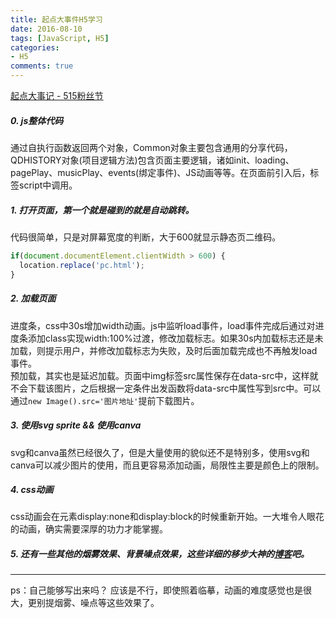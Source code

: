 ```yaml
---
title: 起点大事件H5学习
date: 2016-08-10
tags: [JavaScript, H5]
categories: 
- H5
comments: true
---
```


[起点大事记 - 515粉丝节](http://m.qidian.com/ploy/20160515/qd/mockup/index.html)

##### 0. js整体代码
通过自执行函数返回两个对象，Common对象主要包含通用的分享代码，QDHISTORY对象(项目逻辑方法)包含页面主要逻辑，诸如init、loading、pagePlay、musicPlay、events(绑定事件)、JS动画等等。在页面</body>前引入后，标签script中调用。

##### 1. 打开页面，第一个就是碰到的就是自动跳转。  
代码很简单，只是对屏幕宽度的判断，大于600就显示静态页二维码。
```javascript
if(document.documentElement.clientWidth > 600) {
  location.replace('pc.html');
}
```

##### 2. 加载页面
进度条，css中30s增加width动画。js中监听load事件，load事件完成后通过对进度条添加class实现width:100%过渡，修改加载标志。如果30s内加载标志还是未加载，则提示用户，并修改加载标志为失败，及时后面加载完成也不再触发load事件。  
预加载，其实也是延迟加载。页面中img标签src属性保存在data-src中，这样就不会下载该图片，之后根据一定条件出发函数将data-src中属性写到src中。可以通过`new Image().src='图片地址'`提前下载图片。

##### 3. 使用svg sprite && 使用canva
svg和canva虽然已经很久了，但是大量使用的貌似还不是特别多，使用svg和canva可以减少图片的使用，而且更容易添加动画，局限性主要是颜色上的限制。

##### 4. css动画
css动画会在元素display:none和display:block的时候重新开始。一大堆令人眼花的动画，确实需要深厚的功力才能掌握。

##### 5. 还有一些其他的烟雾效果、背景噪点效果，这些详细的移步大神的[博客](http://www.zhangxinxu.com/wordpress/2016/06/canvas-star-noise-smoke/)吧。

------

ps：自己能够写出来吗？ 应该是不行，即使照着临摹，动画的难度感觉也是很大，更别提烟雾、噪点等这些效果了。